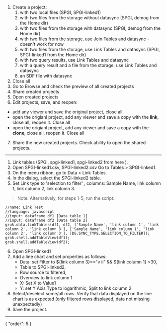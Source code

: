 1. Create a project:
    1. with two local files (SPGI, SPGI-linked1)
    2. with two files from the storage without datasync (SPGI, demog from the Home dir)
    3. with two files from the storage with datasync (SPGI, demog from the Home dir)
    4. with two files from the storage, use Join Tables and datasync - doesn't work for now
    5. with two files from the storage, use Link Tables and datasync (SPGI, SPGI-linked1 from the Home dir)
    6. with two query results, use Link Tables and datasync
    7. with a query result and a file from the storage, use Link Tables and datasync
    8. an SDF file with datasync
2. Close all
3. Go to Browse and check the preview of all created projects
4. Share created projects
5. Open created projects
6. Edit projects, save, and reopen:
  * add any viewer and save the original project, close all.
  * open the origianl project, add any viewer and save a copy with the **link**, close all, reopen it. Close all
  * open the origianl project, add any viewer and save a copy with the **clone**, close all, reopen it. Close all
7. Share the new created projects. Check ability to open the shared projects.

***

1. Link tables (SPGI, spgi-linked1, spgi-linked2 from here ).
1. Open SPGI-linked1.csv,  SPGI-linked2.csv
Go to Tables > SPGI-linked1.
1. On the menu ribbon, go to Data > Link Tables.
1. In the dialog, select the SPGI-linked2 table.
2. Set Link type to  'selection to filter' , columns: Sample Name, link column 1, link column 2, link column 3.
> Note: Alternatively, for steps 1-5, run the script:
```
//name: Link Test
//language: javascript
//input: dataframe df1 [Data table 1]
//input: dataframe df2 [Data table 2]
grok.data.linkTables(df1, df2, ['Sample Name', 'link column 1', 'link column 2', 'link column 3'], ['Sample Name', 'link column 1', 'link column 2', 'link column 3'], [DG.SYNC_TYPE.SELECTION_TO_FILTER]);
grok.shell.addTableView(df1);
grok.shell.addTableView(df2); 
```
6. Open SPGI-linked1
2. Add a line chart and set properties as follows:
   * Data: set Filter to ${link column 3}=="v ii" && ${link column 1} <30, 
   * Table to SPGI-linked2, 
   * Row source to filtered, 
   * Overview to link column 1
   * X: Set X to Value1
   * Y: set Y Axis Type to logarithmic, Split to link column 2
6. Select/deselect some/all rows. Verify that data displayed on the line chart is as expected (only filtered rows displayed, data not missing unexpectedly)
9. Save the project.
---
{
  "order": 5
}